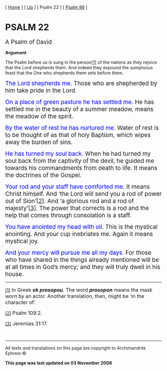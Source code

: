 \[ [Home](index.md) \] \[ [Up](psalm_commentary.md) \] \[ Psalm 22 \] \[ [Psalm 86](psalm_86.md) \]

<span style="mso-bidi-font-size: 12.0pt; color: red"></span>

PSALM 22
========

<span style="font-size:14.0pt;mso-bidi-font-size:12.0pt">A Psalm of David</span>

**Argument**

The Psalm before us is sung in the person<a href="#_ftn1" id="_ftnref1">[1]</a> of the nations as they rejoice that the Lord shepherds them. And indeed they expound the sumptuous feast that the One who shepherds them sets before them.

<span style="font-size:14.0pt;
mso-bidi-font-size:12.0pt;color:blue">The Lord shepherds me</span><span style="font-size:14.0pt;mso-bidi-font-size:12.0pt">. Those who are shepherded by him take pride in the Lord.</span>

<span style="font-size:14.0pt;
mso-bidi-font-size:12.0pt;color:blue">On a place of green pasture he has settled me</span><span style="font-size:14.0pt;mso-bidi-font-size:12.0pt">. He has settled me in the beauty of a summer meadow, means the meadow of the spirit.</span>

<span style="font-size:14.0pt;
mso-bidi-font-size:12.0pt;color:blue">By the water of rest he has nurtured me</span><span style="font-size:14.0pt;mso-bidi-font-size:12.0pt">. Water of rest is to be thought of as that of holy Baptism, which wipes away the burden of sins.</span>

<span style="font-size:14.0pt;
mso-bidi-font-size:12.0pt;color:blue">He has turned my soul back</span><span style="font-size:14.0pt;mso-bidi-font-size:12.0pt">. When he had turned my soul back from the captivity of the devil, he guided me towards his commandments from death to life. It means the doctrines of the Gospel.</span>

<span style="font-size:14.0pt;
mso-bidi-font-size:12.0pt;color:blue">Your rod and your staff have comforted me</span><span style="font-size:14.0pt;mso-bidi-font-size:12.0pt">. It means Christ himself. And ‘the Lord will send you a rod of power out of Sion’<a href="#_ftn2" id="_ftnref2">[2]</a>. And ‘a glorious rod and a rod of majesty’<a href="#_ftn3" id="_ftnref3">[3]</a>. The power that corrects is a rod and the help that comes through consolation is a staff.</span>

<span style="font-size:14.0pt;
mso-bidi-font-size:12.0pt;color:blue">You have anointed my head with oil</span><span style="font-size:14.0pt;mso-bidi-font-size:12.0pt">. This is the mystical anointing. And your cup inebriates me. Again it means mystical joy.</span>

<span style="font-size:14.0pt;
mso-bidi-font-size:12.0pt;color:blue">And your mercy will pursue me all my days</span><span style="font-size:14.0pt;mso-bidi-font-size:12.0pt">. For those who have shared in the things already mentioned will be at all times in God’s mercy; and they will truly dwell in his house.</span>

------------------------------------------------------------------------

<a href="#_ftnref1" id="_ftn1">[1]</a><span style="font-size:12.0pt;mso-bidi-font-size:10.0pt"> In Greek ***ek prosopou***. The word ***prosopon*** means the mask worn by an actor. Another translation, then, might be ‘in the character of’.</span>

<a href="#_ftnref2" id="_ftn2">[2]</a><span style="font-size:12.0pt;mso-bidi-font-size:10.0pt"> Psalm 109:2.</span>

<a href="#_ftnref3" id="_ftn3">[3]</a><span style="font-size:12.0pt;mso-bidi-font-size:10.0pt"> Jeremias 31:17.</span>

 

------------------------------------------------------------------------

All texts and translations on this page are copyright to
Archimandrite Ephrem ©

**This page was last updated on 03 November 2008**
